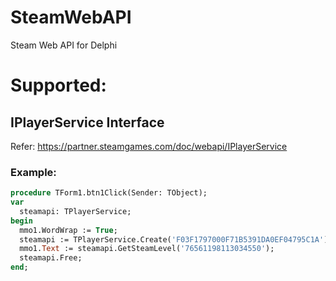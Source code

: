 # SteamWebAPI
Steam Web API for Delphi

# Supported:

## IPlayerService Interface
Refer: https://partner.steamgames.com/doc/webapi/IPlayerService

### Example:
```pascal
procedure TForm1.btn1Click(Sender: TObject);
var
  steamapi: TPlayerService;
begin
  mmo1.WordWrap := True;
  steamapi := TPlayerService.Create('F03F1797000F71B5391DA0EF04795C1A'); // SteamWEBAPI Key
  mmo1.Text := steamapi.GetSteamLevel('76561198113034550'); 
  steamapi.Free;
end;
```

